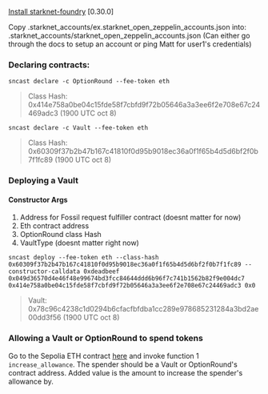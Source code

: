 [Install starknet-foundry](https://foundry-rs.github.io/starknet-foundry/getting-started/installation.html) [0.30.0]

Copy .starknet_accounts/ex.starknet_open_zeppelin_accounts.json into: .starknet_accounts/starknet_open_zeppelin_accounts.json (Can either go through the docs to setup an account or ping Matt for user1's credentials)

### Declaring contracts:

`sncast declare -c OptionRound --fee-token eth`

> Class Hash: 0x414e758a0be04c15fde58f7cbfd9f72b05646a3a3ee6f2e708e67c24469adc3 (1900 UTC oct 8)

`sncast declare -c Vault --fee-token eth`

> Class Hash: 0x60309f37b2b47b167c41810f0d95b9018ec36a0f1f65b4d5d6bf2f0b7f1fc89 (1900 UTC oct 8)

### Deploying a Vault

#### Constructor Args

1. Address for Fossil request fulfiller contract (doesnt matter for now)
2. Eth contract address
3. OptionRound class Hash
4. VaultType (doesnt matter right now)

`sncast deploy --fee-token eth --class-hash 0x60309f37b2b47b167c41810f0d95b9018ec36a0f1f65b4d5d6bf2f0b7f1fc89 --constructor-calldata 0xdeadbeef 0x049d36570d4e46f48e99674bd3fcc84644ddd6b96f7c741b1562b82f9e004dc7 0x414e758a0be04c15fde58f7cbfd9f72b05646a3a3ee6f2e708e67c24469adc3 0x0`

> Vault: 0x78c96c4238c1d0294b6cfacfbfdba1cc289e978685231284a3bd2ae00dd3f56 (1900 UTC oct 8)

### Allowing a Vault or OptionRound to spend tokens

Go to the Sepolia ETH contract [here](https://sepolia.voyager.online/contract/0x049d36570d4e46f48e99674bd3fcc84644ddd6b96f7c741b1562b82f9e004dc7#writeContract) and invoke function 1 `increase_allowance`. The spender should be a Vault or OptionRound's contract address. Added value is the amount to increase the spender's allowance by.
